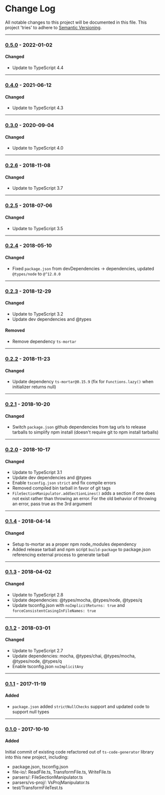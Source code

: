 ﻿# Change Log
All notable changes to this project will be documented in this file.
This project 'tries' to adhere to [Semantic Versioning](http://semver.org/).


--------
### [0.5.0](N/A) - 2022-01-02
#### Changed
* Update to TypeScript 4.4


--------
### [0.4.0](https://github.com/TeamworkGuy2/ts-file-io/commit/eae1d9424c5d8caca5fd8bbce925012e8622aea4) - 2021-06-12
#### Changed
* Update to TypeScript 4.3


--------
### [0.3.0](https://github.com/TeamworkGuy2/ts-file-io/commit/be88e311a1ee52f547e3cd4ac205636ea6983550) - 2020-09-04
#### Changed
* Update to TypeScript 4.0


--------
### [0.2.6](https://github.com/TeamworkGuy2/ts-file-io/commit/8f0d6ee6ca7dbcecb304c0d9e555eecb2c864d0a) - 2018-11-08
#### Changed
* Update to TypeScript 3.7


--------
### [0.2.5](https://github.com/TeamworkGuy2/ts-file-io/commit/f268ba4996ebfc712de0a142cf82caa71f5bb5b4) - 2018-07-06
#### Changed
* Update to TypeScript 3.5


--------
### [0.2.4](https://github.com/TeamworkGuy2/ts-file-io/commit/3c4698e7d8cacc868a7c897376c1fac89b89211b) - 2018-05-10
#### Changed
* Fixed `package.json` from devDependencies -> dependencies, updated `@types/node` to `@^12.0.0`


--------
### [0.2.3](https://github.com/TeamworkGuy2/ts-file-io/commit/e5323d5575d6b46777169a32944aa1741947495a) - 2018-12-29
#### Changed
* Update to TypeScript 3.2
* Update dev dependencies and @types

#### Removed
* Remove dependency `ts-mortar`


--------
### [0.2.2](https://github.com/TeamworkGuy2/ts-file-io/commit/2e85fb0869f0f2ae2bdc8440f8ef2a580fb86362) - 2018-11-23
#### Changed
* Update dependency `ts-mortar@0.15.9` (fix for `Functions.lazy()` when initializer returns null)


--------
### [0.2.1](N/A) - 2018-10-20
#### Changed
* Switch `package.json` github dependencies from tag urls to release tarballs to simplify npm install (doesn't require git to npm install tarballs)


--------
### [0.2.0](https://github.com/TeamworkGuy2/ts-file-io/commit/428d9c2d02dd491e55dcdafa984cd9d733ed62ce) - 2018-10-17
#### Changed
* Update to TypeScript 3.1
* Update dev dependencies and @types
* Enable `tsconfig.json` `strict` and fix compile errors
* Removed compiled bin tarball in favor of git tags
* `FileSectionManipulator.addSectionLines()` adds a section if one does not exist rather than throwing an error.  For the old behavior of throwing an error, pass true as the 3rd argument


--------
### [0.1.4](https://github.com/TeamworkGuy2/ts-file-io/commit/8f4759f57920c63c28d47bd5d0f395e2336a2422) - 2018-04-14
#### Changed
* Setup ts-mortar as a proper npm node_modules dependency
* Added release tarball and npm script `build-package` to package.json referencing external process to generate tarball


--------
### [0.1.3](https://github.com/TeamworkGuy2/ts-file-io/commit/6aa9186dee829ec8a3c751f4d4aadad9985c1080) - 2018-04-02
#### Changed
* Update to TypeScript 2.8
* Update dependencies: @types/mocha, @types/node, @types/q
* Update tsconfig.json with `noImplicitReturns: true` and `forceConsistentCasingInFileNames: true`


--------
### [0.1.2](https://github.com/TeamworkGuy2/ts-file-io/commit/c79419f77f8bf2014339408142ff8bf23d463570) - 2018-03-01
#### Changed
* Update to TypeScript 2.7
* Update dependencies: mocha, @types/chai, @types/mocha, @types/node, @types/q
* Enable tsconfig.json `noImplicitAny`


--------
### [0.1.1](N/A) - 2017-11-19
#### Added
* `package.json` added `strictNullChecks` support and updated code to support null types


--------
### [0.1.0](https://github.com/TeamworkGuy2/ts-file-io/commit/09dd4f111766466feb526327123544847ebcb79c) - 2017-10-10
#### Added
Initial commit of existing code refactored out of `ts-code-generator` library into this new project, including:
* package.json, tsconfig.json
* file-io/: ReadFile.ts, TransformFile.ts, WriteFile.ts
* parsers/: FileSectionManipulator.ts
* parsers/vs-proj/: VsProjManipulator.ts
* test/TransformFileTest.ts